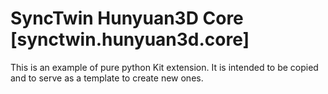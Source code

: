 # SyncTwin Hunyuan3D Core [synctwin.hunyuan3d.core]

This is an example of pure python Kit extension. It is intended to be copied and to serve as a template to create new ones.
